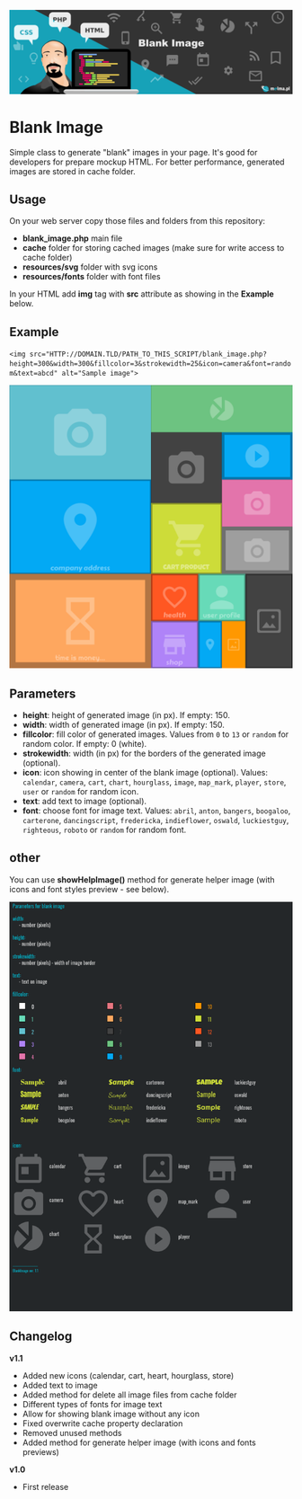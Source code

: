 ![Blank Image](img/github_header_blank_image.png)

# Blank Image
Simple class to generate "blank" images in your page. It's good for developers for prepare mockup HTML.
For better performance, generated images are stored in cache folder.

## Usage
On your web server copy those files and folders from this repository:
- **blank_image.php** main file
- **cache** folder for storing cached images (make sure for write access to cache folder)
- **resources/svg** folder with svg icons
- **resources/fonts** folder with font files

In your HTML add **img** tag with **src** attribute as showing in the **Example** below.

## Example

`<img src="HTTP://DOMAIN.TLD/PATH_TO_THIS_SCRIPT/blank_image.php?height=300&width=300&fillcolor=3&strokewidth=25&icon=camera&font=random&text=abcd" alt="Sample image">`

![Blank image screenshot](img/github_blank_image_screen.png)

## Parameters
- **height**: height of generated image (in px). If empty: 150.
- **width**: width of generated image (in px). If empty: 150.
- **fillcolor**: fill color of generated images. Values from `0` to `13` or `random` for random color. If empty: 0 (white).
- **strokewidth**: width (in px) for the borders of the generated image (optional).
- **icon**: icon showing in center of the blank image (optional). Values: `calendar`, `camera`, `cart`, `chart`, `hourglass`, `image`, `map_mark`, `player`, `store`, `user` or `random` for random icon.
- **text**: add text to image (optional).
- **font**: choose font for image text. Values: `abril`, `anton`, `bangers`, `boogaloo`, `carterone`, `dancingscript`, `fredericka`, `indieflower`, `oswald`, `luckiestguy`, `righteous`, `roboto` or `random` for random font.

## other
You can use **showHelpImage()** method for generate helper image (with icons and font styles preview - see below).

![Helper image](img/github_helper_image.png)

## Changelog
**v1.1**
- Added new icons (calendar, cart, heart, hourglass, store)
- Added text to image
- Added method for delete all image files from cache folder
- Different types of fonts for image text
- Allow for showing blank image without any icon
- Fixed overwrite cache property declaration
- Removed unused methods
- Added method for generate helper image (with icons and fonts previews)

**v1.0**
- First release